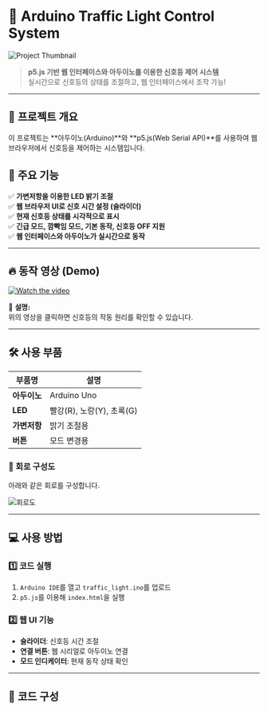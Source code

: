 # 🚦 Arduino Traffic Light Control System
![Project Thumbnail](docs/thumbnail.png)

> **p5.js 기반 웹 인터페이스와 아두이노를 이용한 신호등 제어 시스템**  
> 실시간으로 신호등의 상태를 조절하고, 웹 인터페이스에서 조작 가능!

---

## 📌 프로젝트 개요
이 프로젝트는 **아두이노(Arduino)**와 **p5.js(Web Serial API)**를 사용하여 웹 브라우저에서 신호등을 제어하는 시스템입니다.

## 🎯 주요 기능
✅ **가변저항을 이용한 LED 밝기 조절**  
✅ **웹 브라우저 UI로 신호 시간 설정 (슬라이더)**  
✅ **현재 신호등 상태를 시각적으로 표시**  
✅ **긴급 모드, 깜빡임 모드, 기본 동작, 신호등 OFF 지원**  
✅ **웹 인터페이스와 아두이노가 실시간으로 동작**

---

## 🔥 동작 영상 (Demo)
[![Watch the video](docs/demo-thumbnail.png)](https://youtu.be/XXXXXXXXX)

📢 **설명:**  
위의 영상을 클릭하면 신호등의 작동 원리를 확인할 수 있습니다.

---

## 🛠️ 사용 부품
| 부품명 | 설명 |
|--------|--------|
| **아두이노** | Arduino Uno |
| **LED** | 빨강(R), 노랑(Y), 초록(G) |
| **가변저항** | 밝기 조절용 |
| **버튼** | 모드 변경용 |

### **🔧 회로 구성도**
아래와 같은 회로를 구성합니다.

![회로도](docs/circuit-diagram.png)

---

## 💻 사용 방법
### 1️⃣ **코드 실행**
1. `Arduino IDE`를 열고 `traffic_light.ino`를 업로드
2. `p5.js`를 이용해 `index.html`을 실행

### 2️⃣ **웹 UI 기능**
- **슬라이더**: 신호등 시간 조절
- **연결 버튼**: 웹 시리얼로 아두이노 연결
- **모드 인디케이터**: 현재 동작 상태 확인

---

## 📄 코드 구성
